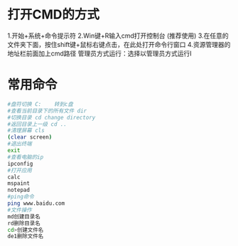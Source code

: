 # 打开CMD的方式

1.开始+系统+命令提示符
2.Win键+R输入cmd打开控制台
(推荐使用)
3.在任意的文件夹下面，按住shift键+鼠标右键点击，在此处打开命令行窗口
4.资源管理器的地址栏前面加上cmd路径
管理员方式运行：选择以管理员方式运行I

# 常用命令

```bash
#盘符切换 C:	转到c盘
#查看当前目录下的所有文件 dir
#切换目录 cd change directory
#返回目录上一级 cd ..
#清理屏幕 cls
(clear screen)
#退出终端
exit
#查看电脑的ip
ipconfig
#打开应用
calc
mspaint
notepad
#ping命令
ping www.baidu.com
#文件操作
md创建目录名
rd删除目录名
cd>创建文件名
de1删除文件名
```



